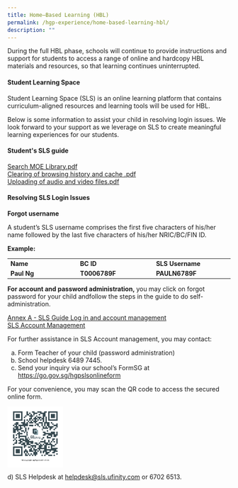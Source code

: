 ```yaml
---
title: Home–Based Learning (HBL)
permalink: /hgp-experience/home-based-learning-hbl/
description: ""
---
```

<p>During the full HBL phase, schools will continue to provide instructions and support for students to access a range of online and hardcopy HBL materials and resources, so that learning continues uninterrupted.</p>
<h4><strong>Student Learning Space</strong></h4>
<p>Student Learning Space (SLS) is an online learning platform that contains curriculum-aligned resources and learning tools will be used for HBL.</p>
<p>Below is some information to assist your child in resolving login issues. We look forward to your support as we leverage on SLS to create meaningful learning experiences for our students.&nbsp;</p>
<h4><strong>Student's SLS guide</strong></h4>
<p><a href="/files/Search%20MOE%20Library.pdf">Search MOE Library.pdf</a><br /><a href="/files/Clearing%20of%20browsing%20history%20and%20cache%20.pdf">Clearing of browsing history and cache .pdf</a><br /><a href="/files/Uploading%20of%20audio%20and%20video%20files.pdf">Uploading of audio and video files.pdf</a></p>
<h4><strong>Resolving SLS Login Issues</strong></h4>
<p><strong>Forgot username</strong></p>
<p>A student&rsquo;s SLS username comprises the first five characters of his/her name followed by the last five characters of his/her NRIC/BC/FIN ID.&nbsp;</p>
<p><strong>Example:</strong></p>
<table width="0">
<tbody>
<tr>
<td width="200"><strong>Name</strong></td>
<td width="200"><strong>BC ID</strong></td>
<td width="200"><strong>SLS Username</strong></td>
</tr>
<tr>
<td width="200"><strong>Paul Ng</strong></td>
<td width="200"><strong>T0006789F</strong></td>
<td width="200"><strong>PAULN6789F</strong></td>
</tr>
</tbody>
</table>
<p><strong>For account and password administration,&nbsp;</strong>you may click on forgot password for your child andfollow the steps in the guide to do self-administration.</p>
<p><a href="/files/2022%203%20Annexes%20to%20Letter%20to%20Parents.pdf">Annex A - SLS Guide Log in and account management</a><br /><a href="/files/2022%207%20SLS%20Account%20Management%20Guide.pdf">SLS Account Management</a></p>
<p>For further assistance in SLS Account management, you may contact:</p>
<ol style="list-style-type: lower-alpha;">
<li>Form Teacher of your child (password administration)</li>
<li>School helpdesk 6489 7445.</li>
<li>Send your inquiry via our school&rsquo;s FormSG at <a href="https://go.gov.sg/hgpslsonlineform">https://go.gov.sg/hgpslsonlineform</a></li>
</ol>
<p>For your convenience, you may scan the QR code to access the secured online form.</p>
<img style="width: 25%;" src="/images/qr.png" align = "left" /><br><br><br><br><br><br><br><br>
<p>d) SLS Helpdesk at&nbsp;<a href="mailto:helpdesk@sls.ufinity.com" target="">helpdesk@sls.ufinity.com</a>&nbsp;or 6702 6513.</p>